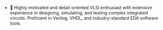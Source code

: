 - 👀 Highly motivated and detail-oriented VLSI enthusiast with extensive experience in designing, simulating, and testing complex integrated circuits. Proficient in Verilog, VHDL, and industry-standard EDA software tools.

<!---
selvaganesh0/selvaganesh0 is a ✨ special ✨ repository because its `README.md` (this file) appears on your GitHub profile.
You can click the Preview link to take a look at your changes.
--->
